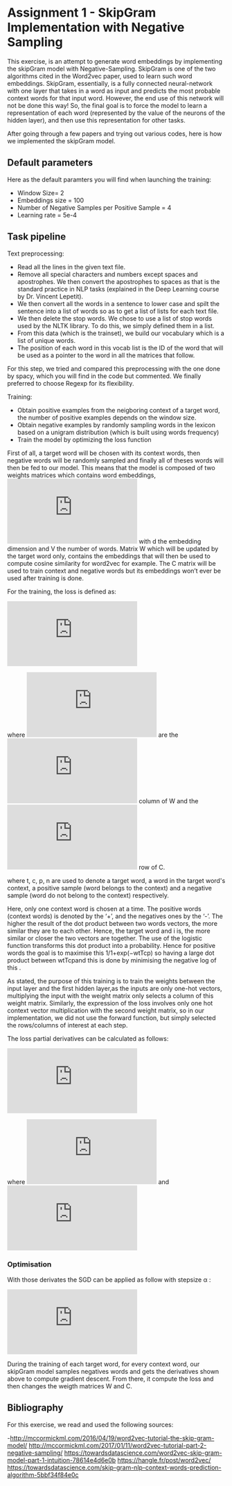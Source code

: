 # Assignment 1 - SkipGram Implementation with Negative Sampling


This exercise, is an attempt to generate word embeddings by implementing the skipGram model with Negative-Sampling. SkipGram is one of the two algorithms cited in the Word2vec paper, used to learn such word embeddings. SkipGram, essentially, is a fully connected neural-network with one layer that takes in a word as input and predicts the most probable context words for that input word. 
However, the end use of this network will not be done this way! So, the final goal is to force the model to learn a representation of each word (represented by the value of the neurons of the hidden layer), and then use this representation for other tasks.


After going through a few papers and trying out various codes, here is how we implemented the skipGram model.

## Default parameters
Here as the default paramters you will find when launching the training:
- Window Size= 2
- Embeddings size = 100
- Number of Negative Samples per Positive Sample = 4
- Learning rate = 5e-4

## Task pipeline

Text preprocessing:

- Read all the lines in the given text file.
- Remove all special characters and numbers except spaces and apostrophes. We then convert the apostrophes to spaces as that is the standard practice in NLP tasks (explained in the Deep Learning course by Dr. Vincent Lepetit).
- We then convert all the words in a sentence to lower case and spilt the sentence into a list of words so as to get a list of lists for each text file.
- We then delete the stop words. We chose to use a list of stop words used by the NLTK library. To do this, we simply defined them in a list.
- From this data (which is the trainset), we build our vocabulary which is a list of unique words. 
- The position of each word in this vocab list is the ID of the word that will be used as a pointer to the word in all the matrices that follow. 

For this step, we tried and compared this preprocessing with the one done by spacy, which you will find in the code but commented. We finally preferred to choose Regexp for its flexibility.

Training:

- Obtain positive examples from the neigboring context of a target word, the number of positive examples depends on the window size. 
- Obtain negative examples by randomly sampling words in the lexicon based on a unigram distribution (which is built using words frequency)
- Train the model by optimizing the loss function


First of all, a target word will be chosen with its context words, then negative words will be randomly sampled and finally all of theses words will then be fed to our model. This means that the model is composed of two weights matrices which contains word embeddings, ![equation](https://latex.codecogs.com/gif.latex?%5Cmathbf%7BW%7D%20%5Cin%20%5Cmathbb%7BR%7D%5E%7Bd%20%5Ctimes%20V%7D%20%5Ctext%20%7B%20and%20%7D%20%5Cmathbf%7BC%7D%20%5Cin%20%5Cmathbb%7BR%7D%5E%7BV%20%5Ctimes%20d%7D) with d the embedding dimension and V the number of words. Matrix W which will be updated by the target word only, contains the embeddings that will then be used to compute cosine similarity for word2vec for example. The C matrix will be used to train context and negative words but its embeddings won’t ever be used after training is done.



For the training, the loss is defined as:

![equation](https://latex.codecogs.com/gif.latex?%24%24L%28%5Cboldsymbol%7B%5Ctheta%7D%29%3D%5Csum_%7B%28t%2C%20p%29%20%5Cin&plus;%7D-%5Clog%20%5Cfrac%7B1%7D%7B1&plus;%5Cexp%20%5Cleft%28-%5Cmathbf%7Bw%7D_%7Bt%7D%5E%7B%5Ctop%7D%20%5Cmathbf%7Bc%7D_%7Bp%7D%5Cright%29%7D&plus;%5Csum_%7B%28t%2C%20n%29%20%5Cin-%7D-%5Clog%20%5Cfrac%7B1%7D%7B1&plus;%5Cexp%20%5Cleft%28%5Cmathbf%7Bw%7D_%7Bt%7D%5E%7B%5Ctop%7D%20%5Cmathbf%7Bc%7D_%7Bn%7D%5Cright%29%7D%24%24)

where ![equation](https://latex.codecogs.com/gif.latex?%5Cmathbf%7Bw%7D_%7Bt%7D%2C%20%5Cmathbf%7Bc%7D_%7Bt%7D) are the ![equation](https://latex.codecogs.com/gif.latex?%24t%5E%7B%5Ctext%20%7Bth%20%7D%7D%24) column of W and the ![equation](https://latex.codecogs.com/gif.latex?%24t%5E%7B%5Ctext%20%7Bth%20%7D%7D%24) row of C. 

where t, c, p, n are used to denote a target word, a word in the target word's context, a positive sample (word belongs to the context) and a negative sample (word do not belong to the context) respectively.

Here, only one context word is chosen at a time.
The positive words (context words) is denoted by the ‘+’, and the negatives ones by the ‘-’. The higher the result of the dot product between two words vectors, the more similar they are to each other. Hence, the target word and i is, the more similar or closer the two vectors are together. The use of the logistic function transforms this dot product into a probability. Hence for positive words the goal is to maximise this 1/1+exp(−wtTcp) so having a large dot product between wtTcpand this is done by minimising the negative log of this . 

As stated, the purpose of this training is to train the weights between the input layer and the first hidden layer,as the inputs are only one-hot vectors, multiplying the input with the weight matrix only selects a column of this weight matrix. Similarly, the expression of the loss involves only one hot context vector multiplication with the second weight matrix, so in our implementation, we did not use the forward function, but simply selected the rows/columns of interest at each step.

The loss partial derivatives can be calculated as follows:

![equation](https://latex.codecogs.com/gif.latex?%5Cbegin%7Baligned%7D%20%26%5Cfrac%7B%5Cpartial%20L_%7B%28t%2C%20p%29%7D%7D%7B%5Cpartial%20%5Cmathbf%7Bw%7D_%7Bt%7D%7D%3D-s_%7Bp%7D%20%5Cmathbf%7Bc%7D_%7Bp%7D&plus;%5Csum_%7Bn%20%5Cin%20%5Cmathcal%7BN%7D%28t%2C%20p%29%7D%20s_%7Bn%7D%20%5Cmathbf%7Bc%7D_%7Bn%7D%5C%5C%20%26%5Cfrac%7B%5Cpartial%20L_%7B%28t%2C%20p%29%7D%7D%7B%5Cpartial%20%5Cmathbf%7Bc%7D_%7Bp%7D%7D%3D-s_%7Bp%7D%20%5Cmathbf%7Bw%7D_%7Bt%7D%5C%5C%20%26%5Cfrac%7B%5Cpartial%20L_%7B%28t%2C%20p%29%7D%7D%7B%5Cpartial%20%5Cmathbf%7Bc%7D_%7Bn%7D%7D%3Ds_%7Bn%7D%20%5Cmathbf%7Bw%7D_%7Bt%7D%20%5Cquad%20%5Cforall%20n%20%5Cin%20%5Cmathcal%7BN%7D%28t%2C%20p%29%20%5Cend%7Baligned%7D)

where ![equation](https://latex.codecogs.com/gif.latex?s_%7Bp%7D%3D%5Cfrac%7B1%7D%7B1&plus;%5Cexp%20%5Cleft%28%5Cmathbf%7Bw%7D_%7Bt%7D%5E%7B%5Ctop%7D%20%5Cmathbf%7Bc%7D_%7Bp%7D%5Cright%29%7D) and ![equation](https://latex.codecogs.com/gif.latex?s_%7Bn%7D%3D%5Cfrac%7B1%7D%7B1&plus;%5Cexp%20%5Cleft%28-%5Cmathbf%7Bw%7D_%7Bt%7D%5E%7B%5Ctop%7D%20%5Cmathbf%7Bc%7D_%7Bn%7D%5Cright%29%7D)

### Optimisation

With those derivates the SGD can be applied as follow with stepsize  α :

![equation](https://latex.codecogs.com/gif.latex?%5Cbegin%7Baligned%7D%20%26%5Cmathbf%7Bw%7D_%7Bt%7D%20%5Cleftarrow%20%5Cmathbf%7Bw%7D_%7Bt%7D-%5Calpha%20%5Cfrac%7B%5Cpartial%20L_%7B%28t%2C%20p%29%7D%7D%7B%5Cpartial%20%5Cmathbf%7Bw%7D_%7Bt%7D%7D%5C%5C%20%26%5Cmathbf%7Bc%7D_%7Bp%7D%20%5Cleftarrow%20%5Cmathbf%7Bc%7D_%7Bp%7D-%5Calpha%20%5Cfrac%7B%5Cpartial%20L_%7B%28t%2C%20p%29%7D%7D%7B%5Cpartial%20%5Cmathbf%7Bc%7D_%7Bp%7D%7D%5C%5C%20%26%5Cmathbf%7Bc%7D_%7Bn%7D%20%5Cleftarrow%20%5Cmathbf%7Bc%7D_%7Bn%7D-%5Calpha%20%5Cfrac%7B%5Cpartial%20L_%7B%28t%2C%20p%29%7D%7D%7B%5Cpartial%20%5Cmathbf%7Bc%7D_%7Bn%7D%7D%20%5Cend%7Baligned%7D)

During the training of each target word, for every context word, our skipGram model samples negatives words and gets the derivatives shown above to compute gradient descent. From there, it compute the loss and then changes the weigth matrices W and C.
 

## Bibliography

For this exercise, we read and used the following sources: 

-http://mccormickml.com/2016/04/19/word2vec-tutorial-the-skip-gram-model/
 http://mccormickml.com/2017/01/11/word2vec-tutorial-part-2-negative-sampling/
 https://towardsdatascience.com/word2vec-skip-gram-model-part-1-intuition-78614e4d6e0b
 https://hangle.fr/post/word2vec/
 https://towardsdatascience.com/skip-gram-nlp-context-words-prediction-algorithm-5bbf34f84e0c
